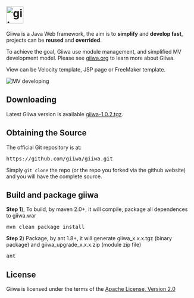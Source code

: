 <h1><img height='46' src="http://giiwa.org/images/giiwa.png" alt="giiwa"/></h1>
<p>Giiwa is a Java Web framework, the aim is to <strong>simplify</strong> and <strong>develop fast</strong>, projects can be <strong>reused</strong> and <strong>overrided</strong>.</p>
<p>To achieve the goal, Giiwa use module management, and simplified MV development model. Please see <a href="http://giiwa.org">giiwa.org</a> to learn more about Giiwa.</p>
<p>View can be Velocity template, JSP page or FreeMaker template.</p>
<p><img src="http://giiwa.org/docs/images/mv.png" alt="MV developing"/></p>

<h2>Downloading</h2>
<p>Latest Giiwa version is available <a href="http://giiwa.org/archive/giiwa-1.0.2.tgz">giiwa-1.0.2.tgz</a>.</p>

<h2>Obtaining the Source</h2>
<p>The official Git repository is at:</p>
<pre>https://github.com/giiwa/giiwa.git</pre>
<p>Simply <code>git clone</code> the repo (or the repo you forked via the github website) and you will have the complete source.</p>

<h2>Build and package giiwa</h2>
<p><strong>Step 1</strong>), To build, by maven 2.0+, it will compile, package all dependences to giiwa.war</p>
<pre>mvn clean package install</pre>
<p><strong>Step 2</strong>) Package, by ant 1.8+, it will generate giiwa_x.x.x.tgz (binary package) and giiwa_upgrade_x.x.x.zip (module zip file)<p>
<pre>ant</pre>

<h2>License</h2>
<p>Giiwa is licensed under the terms of the <a href="http://www.apache.org/licenses/LICENSE-2.0.html">Apache License, Version 2.0</a></p>
